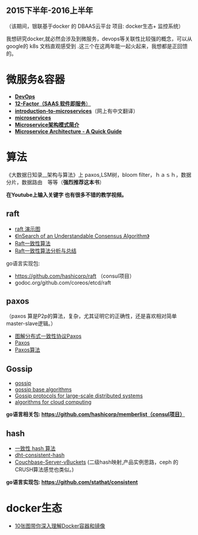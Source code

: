 
## 2015下半年-2016上半年 ##
（该期间，银联基于docker 的 DBAAS云平台 项目: docker生态+ 监控系统）

我想研究docker,就必然会涉及到微服务，devops等关联性比较强的概念，可以从google的 k8s 文档直观感受到 .这三个在这两年能一起火起来，我想都是正回馈的。 

# 微服务&容器  #
  
- [**DevOps**](https://en.wikipedia.org/wiki/DevOps)
- [**12-Factor（SAAS 软件即服务**）](http://12factor.net/zh_cn/)
- [**introduction-to-microservices**](https://www.nginx.com/blog/introduction-to-microservices/)（网上有中文翻译）
- [**microservices**](http://martinfowler.com/articles/microservices.html)
- [**Microservice架构模式简介** ](http://www.cnblogs.com/loveis715/p/4644266.html)
- [**Microservice Architecture - A Quick Guide**](http://colobu.com/2015/04/10/microservice-architecture-a-quick-guide/)


# **算法** #

《大数据日知录__架构与算法》上 paxos,LSM树，bloom filter，ｈａｓｈ，数据分片，数据路由　等等（**强烈推荐这本书**）

**在Youtube上输入关键字 也有很多不错的教学视频。**

## **raft** ##
- [raft 演示图](http://thesecretlivesofdata.com/raft/)
- [《InSearch of an Understandable Consensus Algorithm》](https://ramcloud.stanford.edu/wiki/download/attachments/11370504/raft.pdf)
- [Raft一致性算法](http://blog.csdn.net/cszhouwei/article/details/38374603)
- [Raft一致性算法分析与总结](http://www.thinkingyu.com/articles/Raft/)

 go语言实现包: 
    
- https://github.com/hashicorp/raft （consul项目）         
-  godoc.org/github.com/coreos/etcd/raft

## **paxos** ##

（paxos 算是P2p的算法，复杂，尤其证明它的正确性，还是喜欢相对简单master-slave逻辑。）

- [图解分布式一致性协议Paxos](http://codemacro.com/2014/10/15/explain-poxos/)
- [Paxos](https://en.wikipedia.org/wiki/Paxos_(computer_science) )
- [Paxos算法](http://zh.wikipedia.org/zh-cn/Paxos算法)

## **Gossip** ##
- [gossip](https://github.com/yucs/yucs-awesome-resource/blob/master/algorithms/gossip.pptx)
- [gossip base algorithms](https://github.com/yucs/yucs-awesome-resource/blob/master/algorithms/gossip%20base%20algorithms.pdf)
- [Gossip protocols for large-scale distributed systems](https://github.com/yucs/yucs-awesome-resource/blob/master/algorithms/Gossip%20protocols%20for%20large-scale%20distributed%20systems.pdf)
- [algorithms for cloud computing](https://github.com/yucs/yucs-awesome-resource/blob/master/algorithms/algorithms%20for%20cloud%20computing.pdf)

**go语言相关包: https://github.com/hashicorp/memberlist（consul项目）**


## **hash** ##
- [一致性 hash 算法](http://blog.csdn.net/sparkliang/article/details/5279393)
- [dht-consistent-hash](https://github.com/yucs/yucs-awesome-resource/blob/master/algorithms/dht-consistent-hash.pdf)
- [Couchbase-Server-vBuckets](https://github.com/yucs/yucs-awesome-resource/blob/master/algorithms/Couchbase-Server-vBuckets(hash).pdf)
(二级hash映射,产品实例思路，ceph 的CRUSH算法感觉也类似。)

**go语言实现包: https://github.com/stathat/consistent**





# **docker生态** #

- [10张图带你深入理解Docker容器和镜像](http://dockone.io/article/783)











   

